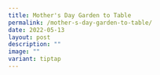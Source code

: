 ```yaml
---
title: Mother's Day Garden to Table
permalink: /mother-s-day-garden-to-table/
date: 2022-05-13
layout: post
description: ""
image: ""
variant: tiptap
---
```

<p></p>